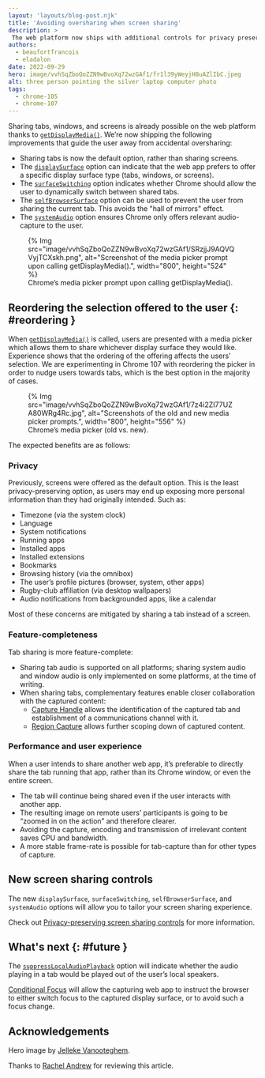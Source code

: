 ```yaml
---
layout: 'layouts/blog-post.njk'
title: 'Avoiding oversharing when screen sharing'
description: >
 The web platform now ships with additional controls for privacy preserving screen sharing.
authors:
  - beaufortfrancois
  - eladalon
date: 2022-09-29
hero: image/vvhSqZboQoZZN9wBvoXq72wzGAf1/fr1l39yWeyjH8uAZlIbC.jpeg
alt: three person pointing the silver laptop computer photo
tags:
  - chrome-105
  - chrome-107
---
```


Sharing tabs, windows, and screens is already possible on the web platform thanks to [`getDisplayMedia()`]. We’re now shipping the following improvements that guide the user away from accidental oversharing:

- Sharing tabs is now the default option, rather than sharing screens.
- The [`displaySurface`] option can indicate that the web app prefers to offer a specific display surface type (tabs, windows, or screens).
- The [`surfaceSwitching`] option indicates whether Chrome should allow the user to dynamically switch between shared tabs.
- The [`selfBrowserSurface`] option can be used to prevent the user from sharing the current tab. This avoids the "hall of mirrors" effect.
- The [`systemAudio`] option ensures Chrome only offers relevant audio-capture to the user.

<figure>
  {% Img src="image/vvhSqZboQoZZN9wBvoXq72wzGAf1/SRzjjJ9AQVQVyjTCXskh.png", alt="Screenshot of the media picker prompt upon calling getDisplayMedia().", width="800", height="524" %}
  <figcaption>
    Chrome’s media picker prompt upon calling getDisplayMedia().
  </figcaption>
</figure>

## Reordering the selection offered to the user {: #reordering }

When [`getDisplayMedia()`] is called, users are presented with a media picker which allows them to share whichever display surface they would like. Experience shows that the ordering of the offering affects the users’ selection. We are experimenting in Chrome&nbsp;107 with reordering the picker in order to nudge users towards tabs, which is the best option in the majority of cases.

<figure>
  {% Img src="image/vvhSqZboQoZZN9wBvoXq72wzGAf1/7z4i2ZI77UZA80WRg4Rc.jpg", alt="Screenshots of the old and new media picker prompts.", width="800", height="556" %}
  <figcaption>
    Chrome’s media picker (old vs. new).
  </figcaption>
</figure>

The expected benefits are as follows:

### Privacy

Previously, screens were offered as the default option. This is the least privacy-preserving option, as users may end up exposing more personal information than they had originally intended. Such as:
- Timezone (via the system clock)
- Language
- System notifications
- Running apps
- Installed apps
- Installed extensions
- Bookmarks
- Browsing history (via the omnibox)
- The user’s profile pictures (browser, system, other apps)
- Rugby-club affiliation (via desktop wallpapers)
- Audio notifications from backgrounded apps, like a calendar

Most of these concerns are mitigated by sharing a tab instead of a screen.

### Feature-completeness

Tab sharing is more feature-complete:
- Sharing tab audio is supported on all platforms; sharing system audio and window audio is only implemented on some platforms, at the time of writing.
- When sharing tabs, complementary features enable closer collaboration with the captured content:
  - [Capture Handle] allows the identification of the captured tab and establishment of a communications channel with it.
  - [Region Capture] allows further scoping down of captured content.

### Performance and user experience

When a user intends to share another web app, it’s preferable to directly share the tab running that app, rather than its Chrome window, or even the entire screen.
- The tab will continue being shared even if the user interacts with another app.
- The resulting image on remote users’ participants is going to be “zoomed in on the action” and therefore clearer.
- Avoiding the capture, encoding and transmission of irrelevant content saves CPU and bandwidth.
- A more stable frame-rate is possible for tab-capture than for other types of capture.

## New screen sharing controls

The new `displaySurface`, `surfaceSwitching`, `selfBrowserSurface`, and `systemAudio` options will allow you to tailor your screen sharing experience.

Check out [Privacy-preserving screen sharing controls] for more information.

## What's next {: #future }

The [`suppressLocalAudioPlayback`] option will indicate whether the audio playing in a tab would be played out of the user’s local speakers.

[Conditional Focus] will allow the capturing web app to instruct the browser to either switch focus to the captured display surface, or to avoid such a focus change.

## Acknowledgements

Hero image by [Jelleke Vanooteghem].

Thanks to [Rachel Andrew] for reviewing this article.

[`getdisplaymedia()`]: https://developer.mozilla.org/docs/Web/API/MediaDevices/getDisplayMedia
[`displaysurface`]: /docs/web-platform/screen-sharing-controls/#displaySurface
[`surfaceswitching`]: /docs/web-platform/screen-sharing-controls/#surfaceSwitching
[`selfbrowsersurface`]: /docs/web-platform/screen-sharing-controls/#selfBrowserSurface
[`systemaudio`]: /docs/web-platform/screen-sharing-controls/#systemAudio
[capture handle]: /docs/web-platform/capture-handle/
[region capture]: /docs/web-platform/region-capture/
[privacy-preserving screen sharing controls]: /docs/web-platform/screen-sharing-controls/
[conditional focus]: https://wicg.github.io/conditional-focus/
[`suppresslocalaudioplayback`]: https://w3c.github.io/mediacapture-screen-share/#dom-mediatracksupportedconstraints-suppresslocalaudioplayback 
[jelleke vanooteghem]: https://unsplash.com/photos/kabtmcdcAbk
[rachel andrew]: https://github.com/rachelandrew
